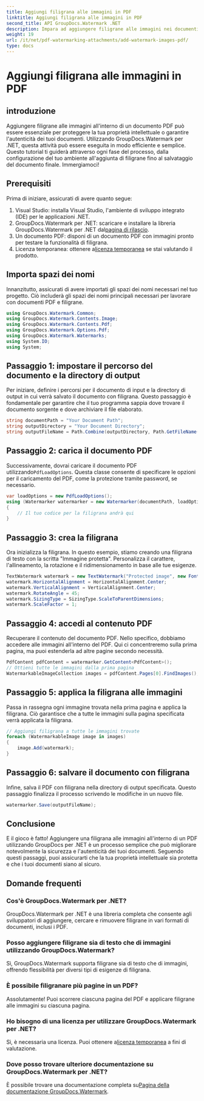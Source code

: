 ```yaml
---
title: Aggiungi filigrana alle immagini in PDF
linktitle: Aggiungi filigrana alle immagini in PDF
second_title: API GroupDocs.Watermark .NET
description: Impara ad aggiungere filigrane alle immagini nei documenti PDF utilizzando GroupDocs.Watermark per .NET con il nostro tutorial dettagliato passo dopo passo. Proteggi facilmente i tuoi PDF.
weight: 19
url: /it/net/pdf-watermarking-attachments/add-watermark-images-pdf/
type: docs
---
```

# Aggiungi filigrana alle immagini in PDF

## introduzione
Aggiungere filigrane alle immagini all'interno di un documento PDF può essere essenziale per proteggere la tua proprietà intellettuale o garantire l'autenticità dei tuoi documenti. Utilizzando GroupDocs.Watermark per .NET, questa attività può essere eseguita in modo efficiente e semplice. Questo tutorial ti guiderà attraverso ogni fase del processo, dalla configurazione del tuo ambiente all'aggiunta di filigrane fino al salvataggio del documento finale. Immergiamoci!
## Prerequisiti
Prima di iniziare, assicurati di avere quanto segue:
1. Visual Studio: installa Visual Studio, l'ambiente di sviluppo integrato (IDE) per le applicazioni .NET.
2.  GroupDocs.Watermark per .NET: scaricare e installare la libreria GroupDocs.Watermark per .NET dal[pagina di rilascio](https://releases.groupdocs.com/Watermark/net/).
3. Un documento PDF: disponi di un documento PDF con immagini pronto per testare la funzionalità di filigrana.
4.  Licenza temporanea: ottenere a[licenza temporanea](https://purchase.groupdocs.com/temporary-license/) se stai valutando il prodotto.
## Importa spazi dei nomi
Innanzitutto, assicurati di avere importati gli spazi dei nomi necessari nel tuo progetto. Ciò includerà gli spazi dei nomi principali necessari per lavorare con documenti PDF e filigrane.
```csharp
using GroupDocs.Watermark.Common;
using GroupDocs.Watermark.Contents.Image;
using GroupDocs.Watermark.Contents.Pdf;
using GroupDocs.Watermark.Options.Pdf;
using GroupDocs.Watermark.Watermarks;
using System.IO;
using System;
```
## Passaggio 1: impostare il percorso del documento e la directory di output
Per iniziare, definire i percorsi per il documento di input e la directory di output in cui verrà salvato il documento con filigrana. Questo passaggio è fondamentale per garantire che il tuo programma sappia dove trovare il documento sorgente e dove archiviare il file elaborato.
```csharp
string documentPath = "Your Document Path";
string outputDirectory = "Your Document Directory";
string outputFileName = Path.Combine(outputDirectory, Path.GetFileName(documentPath));
```
## Passaggio 2: carica il documento PDF
 Successivamente, dovrai caricare il documento PDF utilizzando`PdfLoadOptions`. Questa classe consente di specificare le opzioni per il caricamento del PDF, come la protezione tramite password, se necessario.
```csharp
var loadOptions = new PdfLoadOptions();
using (Watermarker watermarker = new Watermarker(documentPath, loadOptions))
{
    // Il tuo codice per la filigrana andrà qui
}
```
## Passaggio 3: crea la filigrana
Ora inizializza la filigrana. In questo esempio, stiamo creando una filigrana di testo con la scritta "Immagine protetta". Personalizza il carattere, l'allineamento, la rotazione e il ridimensionamento in base alle tue esigenze.
```csharp
TextWatermark watermark = new TextWatermark("Protected image", new Font("Arial", 8));
watermark.HorizontalAlignment = HorizontalAlignment.Center;
watermark.VerticalAlignment = VerticalAlignment.Center;
watermark.RotateAngle = 45;
watermark.SizingType = SizingType.ScaleToParentDimensions;
watermark.ScaleFactor = 1;
```
## Passaggio 4: accedi al contenuto PDF
Recuperare il contenuto del documento PDF. Nello specifico, dobbiamo accedere alle immagini all'interno del PDF. Qui ci concentreremo sulla prima pagina, ma puoi estenderla ad altre pagine secondo necessità.
```csharp
PdfContent pdfContent = watermarker.GetContent<PdfContent>();
// Ottieni tutte le immagini dalla prima pagina
WatermarkableImageCollection images = pdfContent.Pages[0].FindImages();
```
## Passaggio 5: applica la filigrana alle immagini
Passa in rassegna ogni immagine trovata nella prima pagina e applica la filigrana. Ciò garantisce che a tutte le immagini sulla pagina specificata verrà applicata la filigrana.
```csharp
// Aggiungi filigrana a tutte le immagini trovate
foreach (WatermarkableImage image in images)
{
    image.Add(watermark);
}
```
## Passaggio 6: salvare il documento con filigrana
Infine, salva il PDF con filigrana nella directory di output specificata. Questo passaggio finalizza il processo scrivendo le modifiche in un nuovo file.
```csharp
watermarker.Save(outputFileName);
```
## Conclusione
E il gioco è fatto! Aggiungere una filigrana alle immagini all'interno di un PDF utilizzando GroupDocs per .NET è un processo semplice che può migliorare notevolmente la sicurezza e l'autenticità dei tuoi documenti. Seguendo questi passaggi, puoi assicurarti che la tua proprietà intellettuale sia protetta e che i tuoi documenti siano al sicuro.
## Domande frequenti
### Cos'è GroupDocs.Watermark per .NET?
GroupDocs.Watermark per .NET è una libreria completa che consente agli sviluppatori di aggiungere, cercare e rimuovere filigrane in vari formati di documenti, inclusi i PDF.
### Posso aggiungere filigrane sia di testo che di immagini utilizzando GroupDocs.Watermark?
Sì, GroupDocs.Watermark supporta filigrane sia di testo che di immagini, offrendo flessibilità per diversi tipi di esigenze di filigrana.
### È possibile filigranare più pagine in un PDF?
Assolutamente! Puoi scorrere ciascuna pagina del PDF e applicare filigrane alle immagini su ciascuna pagina.
### Ho bisogno di una licenza per utilizzare GroupDocs.Watermark per .NET?
 Sì, è necessaria una licenza. Puoi ottenere a[licenza temporanea](https://purchase.groupdocs.com/temporary-license/) a fini di valutazione.
### Dove posso trovare ulteriore documentazione su GroupDocs.Watermark per .NET?
 È possibile trovare una documentazione completa su[Pagina della documentazione GroupDocs.Watermark](https://tutorials.groupdocs.com/Watermark/net/).